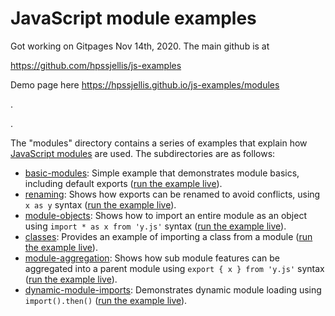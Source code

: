 # JavaScript module examples

Got working on Gitpages Nov 14th, 2020. The main github is at 

https://github.com/hpssjellis/js-examples

Demo page here https://hpssjellis.github.io/js-examples/modules


.

.




The "modules" directory contains a series of examples that explain how [JavaScript modules](https://developer.mozilla.org/en-US/docs/Web/JavaScript/Guide/Modules) are used. The subdirectories are as follows:

* [basic-modules](basic-modules): Simple example that demonstrates module basics, including default exports ([run the example live](http://mdn.github.io/js-examples/modules/basic-modules)).
* [renaming](renaming): Shows how exports can be renamed to avoid conflicts, using `x as y` syntax ([run the example live](http://mdn.github.io/js-examples/modules/renaming)).
* [module-objects](module-objects): Shows how to import an entire module as an object using `import * as x from 'y.js'` syntax ([run the example live](http://mdn.github.io/js-examples/modules/module-objects)).
* [classes](classes): Provides an example of importing a class from a module ([run the example live](http://mdn.github.io/js-examples/modules/classes)).
* [module-aggregation](module-aggregation): Shows how sub module features can be aggregated into a parent module using `export { x } from 'y.js'` syntax ([run the example live](http://mdn.github.io/js-examples/modules/module-aggregation)).
* [dynamic-module-imports](dynamic-module-imports): Demonstrates dynamic module loading using `import().then()` ([run the example live](http://mdn.github.io/js-examples/modules/dynamic-module-imports)).
